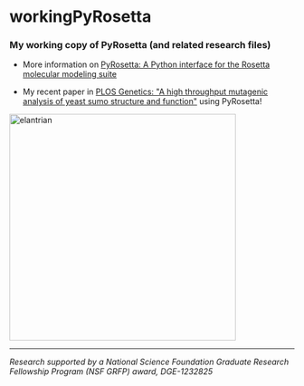 # workingPyRosetta
### My working copy of PyRosetta (and related research files)

* More information on [PyRosetta: A Python interface for the Rosetta molecular modeling suite](http://www.pyrosetta.org/)

* My recent paper in [PLOS Genetics: "A high throughput mutagenic analysis of yeast sumo structure and function"](http://journals.plos.org/plosgenetics/article?id=10.1371/journal.pgen.1006612) using PyRosetta! 

<img src="https://github.com/elantrian/workingPyRosetta/blob/master/loopClose.png" alt="elantrian" width="400" align="middle">

----

<i>Research supported by a National Science Foundation Graduate Research Fellowship Program (NSF GRFP) award, DGE-1232825 </i>
